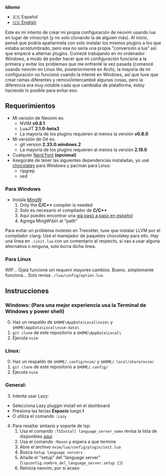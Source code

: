 ***Idioma***
- :es: Español
- [:us: English](./README.md)

Este es mi intento de crear mi propia configuración de neovim usando lua en lugar de vimscript (y no solo clonando la de alguien más). Al inicio, pensé que podría apañarmela con solo instalar los mismos plugins a los que estaba acostumbrado, pero esa no sería una propia "conversión a lua" así que empecé a alternar plugins.
Comezé trabajando en mi ordenador Windows, a modo de poder hacer que mi configuración funcione a la primera y evitar los problemas que me enfrenté la vez pasada (comencé usando neovim en Linux lite, posteriormente en Arch), la mayoría de mi configuración no funcionó cuando la intenté en Windows, así que tuve que crear ramas diferentes y removí/intercambié algunas cosas, pero la diferencia era muy notable cada que cambiaba de plataforma, estoy haciendo lo posible para evitar eso.

## Requerimientos
* Mi versión de Neovim es:
  * NVIM **v0.8.1**
  * LuaJIT **2.1.0-beta3**
  * La mayoría de los plugins requieren al menos la versión **v0.8.0**
* Mi versiión de Git es:
  * git version **2.33.0.windows.2**
  * La mayoría de los plugins requieren al menos la versión **2.19.0**
* Cualquier [Nerd Font](https://www.nerdfonts.com/) __(opcional)__
* Asegúrate de tener las siguientes dependencias instaladas, yo usé [chocolatey](https://chocolatey.org/) para Windows y pacman para Linux:
  * ripgrep
  * sed

### Para Windows
* Instala [MingW](https://osdn.net/projects/mingw/downloads/68260/mingw-get-setup.exe/)
  1. Only the **C/C++** compiler is needed
  1. Solo es necesario el compilador de **C/C++**
  2. Aquí puedes encontrar una [gía paso a paso en español](https://platzi.com/tutoriales/1189-algoritmos-2017/1901-como-instalar-gcc-para-compilar-programas-en-c-desde-la-consola-en-windows/)
  3. Agrega MingW\bin al "path"

Para evitar un problema molesto en Treesitter, tuve que instalar LLVM por el compilador clang. Usé el manejador de paquetes chocolatey para ello. Hay una línea en `.\init.lua` con un comentario al respecto, si vas a usar alguna alternativa o ninguna, solo borra dicha linea.

### Para Linux
WIP...
Ojalá funcione sin requerir mayores cambios.
Bueno, simplemente funciona... Solo revisa `./lua/config/option.lua`.

## Instrucciones
### Windows: (Para una mejor experiencia usa la Terminal de Windows y power shell)
0. Haz un respaldo de `$HOME\AppData\Local\nvim\` y `$HOME\AppData\Local\nvim-data\`
1. `git clone` de este repositorio a `$HOME\AppData\Local\`
2. Ejecuta `nvim`

### Linux:
0. Haz un respaldo de `$HOME/.config/nvim/` y `$HOME/.local/share/nvim/`
1. `git clone` de este repositorio a `$HOME/.config/`
2. Ejecuta `nvim`

### General:
3. Intenta usar Lazy:
  * Selecciona Lazy pluggin install en el dashboard
  * Presiona las teclas **Espacio** luego **l**
  * O utiliza el comando `:Lazy`
4. Para resaltar sintaxis y soporte de lsp:
    1. Usa el comando `:TSInstall language_server_name` revisa la lista de disponbles [aquí](https://github.com/williamboman/mason-lspconfig.nvim#available-lsp-servers)
    2. Usa el comando `:Mason` y espera a que termine
    3. Abre el archivo `nvim/lua/config/plugin/init.lua`
    4. Busca `Setup language servers`
    5. Añade el "setup" del "language server" (`lspconfig.nombre_del_language_server.setup {}`)
    6. Reinicia neovim, por si acaso
